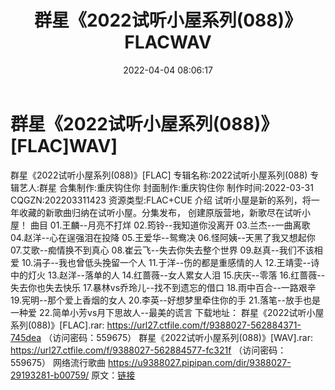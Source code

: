 ﻿---
title: 群星《2022试听小屋系列(088)》FLACWAV
date: 2022-04-04 08:06:17
categories: 新碟专辑、稀有等精品
tags: 国语流行
---
# 群星《2022试听小屋系列(088)》[FLAC]WAV]

群星《2022试听小屋系列(088)》[FLAC]
专辑名称:2022试听小屋系列(088)
专辑艺人:群星
合集制作:重庆钩住你
封面制作:重庆钩住你
制作时间:2022-03-31
CQGZN:202203311423
资源类型:FLAC+CUE
介绍
试听小屋是新的系列，将一年收藏的新歌曲归纳在试听小屋。分集发布，
创建原版营地，新歌尽在试听小屋！
曲目
01.王麟--月亮不打烊
02.筠铃--我知道你没离开
03.兰杰--一曲离歌
04.赵洋--心在逞强泪在投降
05.王爱华--鸳鸯决
06.怪阿姨--天黑了我又想起你
07.艾歌--痴情换不到真心
08.崔云飞--失去你失去整个世界
09.赵真--我们不该相爱
10.涓子--我也曾低头挽留一个人
11.于洋--伤的都是重感情的人
12.王靖雯--诗中的灯火
13.赵洋--落单的人
14.红蔷薇--女人累女人泪
15.庆庆--零落
16.红蔷薇--失去你也失去快乐
17.暴林vs乔玲儿--找不到遗忘的借口
18.雨中百合--一路艰辛
19.宪明--那个爱上香烟的女人
20.李英--好想梦里牵住你的手
21.落笔--放手也是一种爱
22.简单小芳vs月下思故人--最美的谎言
下载地址：
群星《2022试听小屋系列(088)》[FLAC].rar: https://url27.ctfile.com/f/9388027-562884371-745dea
（访问密码：559675）
群星《2022试听小屋系列(088)》[WAV].rar: https://url27.ctfile.com/f/9388027-562884577-fc321f
（访问密码：559675）
网络流行歌曲
https://u9388027.pipipan.com/dir/9388027-29193281-b00759/
原文：[链接](https://blog.sina.com.cn/s/blog_1647c7e7601030wi8.html)